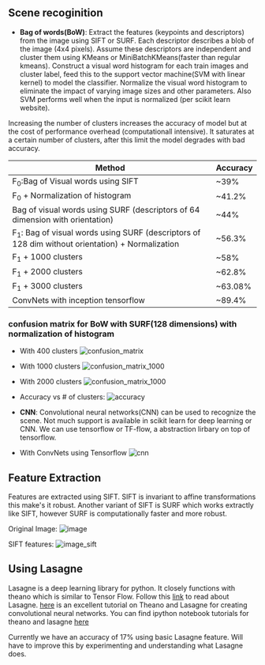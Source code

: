 ## Scene recoginition

* **Bag of words(BoW)**: Extract the features (keypoints and descriptors) from the image using SIFT or SURF. Each descriptor describes a blob of the image (4x4 pixels). Assume these descriptors are independent and cluster them using KMeans or MiniBatchKMeans(faster than regular kmeans). Construct a visual word histogram for each train images and cluster label, feed this to the support vector machine(SVM with linear kernel) to model the classifier. Normalize the visual word histogram to eliminate the impact of varying image sizes and other parameters. Also SVM performs well when the input is normalized (per scikit learn website). 

Increasing the number of clusters increases the accuracy of model but at the cost of performance overhead (computationall intensive). It saturates at a certain number of clusters, after this limit the model degrades with bad accuracy.

|Method | Accuracy |
|-------|----------|
|F<sub>0</sub>:Bag of Visual words using SIFT | ~39% |
|F<sub>0</sub> + Normalization of histogram  | ~41.2%    |
|Bag of visual words using SURF (descriptors of 64 dimension with orientation)|~44%|
|F<sub>1</sub>: Bag of visual words using SURF (descriptors of 128 dim without orientation) + Normalization | ~56.3% |
|F<sub>1</sub> + 1000 clusters | ~58% |
|F<sub>1</sub> + 2000 clusters| ~62.8% |
|F<sub>1</sub> + 3000 clusters| ~63.08% |
|ConvNets with inception tensorflow| ~89.4% |

### confusion matrix for BoW with SURF(128 dimensions) with normalization of histogram
* With 400 clusters
![confusion_matrix](https://github.com/Sunhick/ComputerVision/blob/master/project/output/confusion_matrix.png)

* With 1000 clusters
![confusion_matrix_1000](https://github.com/Sunhick/ComputerVision/blob/master/project/output/confusion_matrix_1000.png)

* With 2000 clusters
![confusion_matrix_1000](https://github.com/Sunhick/ComputerVision/blob/master/project/output/confusion_matrix_2000.png)

* Accuracy vs # of clusters:
![accuracy](https://github.com/Sunhick/ComputerVision/blob/master/project/output/Accuracy_clusters.png)

* **CNN**: Convolutional neural networks(CNN) can be used to recognize the scene. Not much support is available in scikit learn for deep learning or CNN. We can use tensorflow or TF-flow, a abstraction lirbary on top of tensorflow.

* With ConvNets using Tensorflow
![cnn](https://github.com/Sunhick/ComputerVision/blob/master/project/output/cnn_inception.png)

## Feature Extraction

Features are extracted using SIFT. SIFT is invariant to affine transformations this make's it robust. Another variant of SIFT is SURF which works extractly like SIFT, however SURF is computationally faster and more robust.

Original Image:
![image](https://github.com/Sunhick/ComputerVision/blob/master/project/output/image.jpg) 

SIFT features:
![image_sift](https://github.com/Sunhick/ComputerVision/blob/master/project/output/image_sift.jpg) 


## Using Lasagne
 
Lasagne is a deep learning library for python. It closely functions with theano which is similar to Tensor Flow. 
Follow this [link](https://github.com/Lasagne/Lasagne) to read about Lasagne. [here](https://www.youtube.com/watch?v=dtGhSE1PFh0) 
is an excellent tutorial on Theano and Lasagne for creating convolutional neural networks. You can find ipython notebook 
tutorials for theano and lasagne [here](https://github.com/ebenolson/pydata2015)


Currently we have an accuracy of 17% using basic Lasagne feature. Will have to improve this by experimenting and understanding
what Lasagne does.

